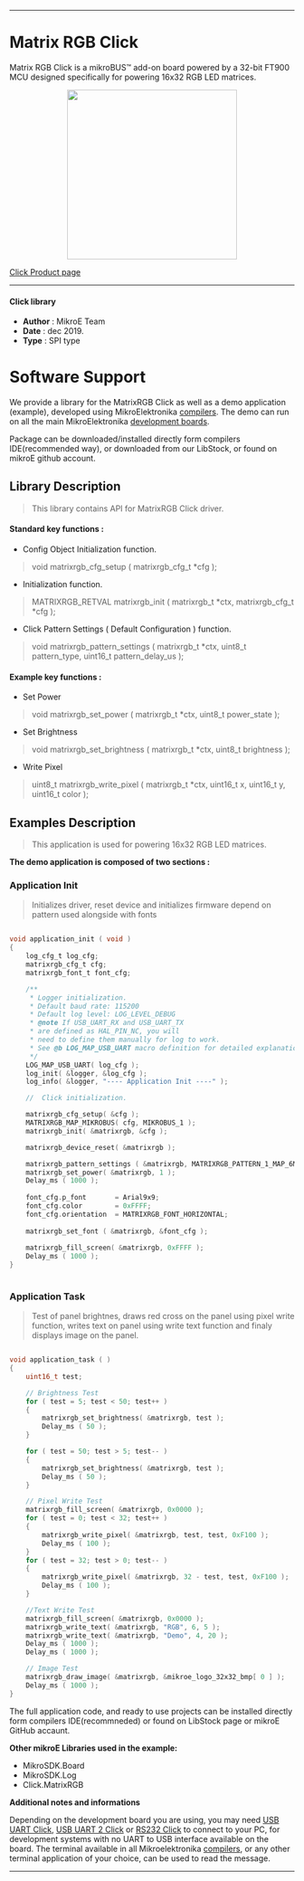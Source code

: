 
---
# Matrix RGB Click

Matrix RGB Click is a mikroBUS™ add-on board powered by a 32-bit FT900 MCU designed specifically for powering 16x32 RGB LED matrices.

<p align="center">
  <img src="https://download.mikroe.com/images/click_for_ide/matrixrgb_click.png" height=300px>
</p>

[Click Product page](https://www.mikroe.com/matrix-rgb-click)

---


#### Click library 

- **Author**        : MikroE Team
- **Date**          : dec 2019.
- **Type**          : SPI type


# Software Support

We provide a library for the MatrixRGB Click 
as well as a demo application (example), developed using MikroElektronika 
[compilers](https://shop.mikroe.com/compilers). 
The demo can run on all the main MikroElektronika [development boards](https://shop.mikroe.com/development-boards).

Package can be downloaded/installed directly form compilers IDE(recommended way), or downloaded from our LibStock, or found on mikroE github account. 

## Library Description

> This library contains API for MatrixRGB Click driver.

#### Standard key functions :

- Config Object Initialization function.
> void matrixrgb_cfg_setup ( matrixrgb_cfg_t *cfg ); 
 
- Initialization function.
> MATRIXRGB_RETVAL matrixrgb_init ( matrixrgb_t *ctx, matrixrgb_cfg_t *cfg );

- Click Pattern Settings ( Default Configuration ) function.
> void matrixrgb_pattern_settings ( matrixrgb_t *ctx, uint8_t pattern_type, uint16_t pattern_delay_us );


#### Example key functions :

- Set Power
> void matrixrgb_set_power ( matrixrgb_t *ctx, uint8_t power_state );
 
- Set Brightness
> void matrixrgb_set_brightness ( matrixrgb_t *ctx, uint8_t brightness );

- Write Pixel
> uint8_t matrixrgb_write_pixel ( matrixrgb_t *ctx, uint16_t x, uint16_t y, uint16_t color );

## Examples Description

> This application is used for powering 16x32 RGB LED matrices.

**The demo application is composed of two sections :**

### Application Init 

> Initializes driver, reset device and initializes
> firmware depend on pattern used alongside with fonts 

```c

void application_init ( void )
{
    log_cfg_t log_cfg;
    matrixrgb_cfg_t cfg;
    matrixrgb_font_t font_cfg;

    /** 
     * Logger initialization.
     * Default baud rate: 115200
     * Default log level: LOG_LEVEL_DEBUG
     * @note If USB_UART_RX and USB_UART_TX 
     * are defined as HAL_PIN_NC, you will 
     * need to define them manually for log to work. 
     * See @b LOG_MAP_USB_UART macro definition for detailed explanation.
     */
    LOG_MAP_USB_UART( log_cfg );
    log_init( &logger, &log_cfg );
    log_info( &logger, "---- Application Init ----" );

    //  Click initialization.

    matrixrgb_cfg_setup( &cfg );
    MATRIXRGB_MAP_MIKROBUS( cfg, MIKROBUS_1 );
    matrixrgb_init( &matrixrgb, &cfg );

    matrixrgb_device_reset( &matrixrgb );

    matrixrgb_pattern_settings ( &matrixrgb, MATRIXRGB_PATTERN_1_MAP_6MM, 1000 );
    matrixrgb_set_power( &matrixrgb, 1 );
    Delay_ms ( 1000 );
    
    font_cfg.p_font       = Arial9x9;
    font_cfg.color        = 0xFFFF;
    font_cfg.orientation  = MATRIXRGB_FONT_HORIZONTAL;
    
    matrixrgb_set_font ( &matrixrgb, &font_cfg );
    
    matrixrgb_fill_screen( &matrixrgb, 0xFFFF );
    Delay_ms ( 1000 );
}
  
```

### Application Task

> Test of panel brightnes, draws red cross on
> the panel using pixel write function, writes text on panel using
> write text function and finaly displays image on the panel.

```c

void application_task ( )
{
    uint16_t test;

    // Brightness Test
    for ( test = 5; test < 50; test++ )
    {
        matrixrgb_set_brightness( &matrixrgb, test );
        Delay_ms ( 50 );
    }

    for ( test = 50; test > 5; test-- )
    {
        matrixrgb_set_brightness( &matrixrgb, test );
        Delay_ms ( 50 );
    }

    // Pixel Write Test
    matrixrgb_fill_screen( &matrixrgb, 0x0000 );
    for ( test = 0; test < 32; test++ )
    {
        matrixrgb_write_pixel( &matrixrgb, test, test, 0xF100 );
        Delay_ms ( 100 );
    }
    for ( test = 32; test > 0; test-- )
    {
        matrixrgb_write_pixel( &matrixrgb, 32 - test, test, 0xF100 );
        Delay_ms ( 100 );
    }

    //Text Write Test
    matrixrgb_fill_screen( &matrixrgb, 0x0000 );
    matrixrgb_write_text( &matrixrgb, "RGB", 6, 5 );
    matrixrgb_write_text( &matrixrgb, "Demo", 4, 20 );
    Delay_ms ( 1000 );
    Delay_ms ( 1000 );

    // Image Test
    matrixrgb_draw_image( &matrixrgb, &mikroe_logo_32x32_bmp[ 0 ] );
    Delay_ms ( 1000 );
}

```

The full application code, and ready to use projects can be  installed directly form compilers IDE(recommneded) or found on LibStock page or mikroE GitHub accaunt.

**Other mikroE Libraries used in the example:** 

- MikroSDK.Board
- MikroSDK.Log
- Click.MatrixRGB

**Additional notes and informations**

Depending on the development board you are using, you may need 
[USB UART Click](https://shop.mikroe.com/usb-uart-click), 
[USB UART 2 Click](https://shop.mikroe.com/usb-uart-2-click) or 
[RS232 Click](https://shop.mikroe.com/rs232-click) to connect to your PC, for 
development systems with no UART to USB interface available on the board. The 
terminal available in all Mikroelektronika 
[compilers](https://shop.mikroe.com/compilers), or any other terminal application 
of your choice, can be used to read the message.



---
